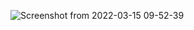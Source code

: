 ![Screenshot from 2022-03-15 09-52-39](https://user-images.githubusercontent.com/95606753/158317257-89802dd0-c2ff-436f-98c6-abd081d3fd22.png)
